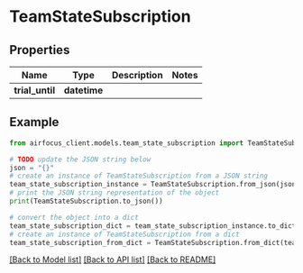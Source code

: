 # TeamStateSubscription


## Properties

Name | Type | Description | Notes
------------ | ------------- | ------------- | -------------
**trial_until** | **datetime** |  | 

## Example

```python
from airfocus_client.models.team_state_subscription import TeamStateSubscription

# TODO update the JSON string below
json = "{}"
# create an instance of TeamStateSubscription from a JSON string
team_state_subscription_instance = TeamStateSubscription.from_json(json)
# print the JSON string representation of the object
print(TeamStateSubscription.to_json())

# convert the object into a dict
team_state_subscription_dict = team_state_subscription_instance.to_dict()
# create an instance of TeamStateSubscription from a dict
team_state_subscription_from_dict = TeamStateSubscription.from_dict(team_state_subscription_dict)
```
[[Back to Model list]](../README.md#documentation-for-models) [[Back to API list]](../README.md#documentation-for-api-endpoints) [[Back to README]](../README.md)


